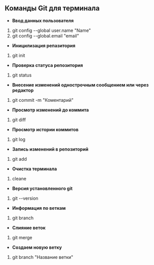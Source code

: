 ## Команды Git для терминала

* **Ввод данных пользователя**  
1. git config --global user.name "Name"
2. git config --global.email "email"

* **Иницилизация репазитория**
1. git init

* **Проверка статуса репозитория**
1. git status

* **Внесение изменений однострочным сообщением или через редактор**
1. git commit -m "Коментарий"

* **Просмотр изменений до коммита**
1. git diff

* **Просмотр истории коммитов**
1. git log

* **Запись изменений в репозиторий**
1. git add

* **Очистка терминала**
1. cleane

* **Версия установленного git**
1. git --version

* **Информация по веткам**
1. git branch

* **Слияние веток**
1. git merge 

* **Создаем новую ветку**
1. git branch "Название ветки"
